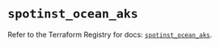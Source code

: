 # `spotinst_ocean_aks`

Refer to the Terraform Registry for docs: [`spotinst_ocean_aks`](https://registry.terraform.io/providers/spotinst/spotinst/1.162.0/docs/resources/ocean_aks).

